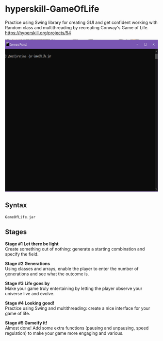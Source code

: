 # hyperskill-GameOfLife
Practice using Swing library for creating GUI and get confident working with Random class and multithreading by recreating Conway's Game of Life.  
https://hyperskill.org/projects/54

<img src="https://github.com/drtierney/hyperskill-GameOfLife/blob/main/GameOfLife.gif" width="800" height="500" />

## Syntax

```
GameOfLife.jar
```

## Stages
**Stage #1 Let there be light**  
Create something out of nothing: generate a starting combination and specify the field. 

**Stage #2 Generations**  
Using classes and arrays, enable the player to enter the number of generations and see what the outcome is.

**Stage #3 Life goes by**  
Make your game truly entertaining by letting the player observe your universe live and evolve. 

**Stage #4 Looking good!**  
Practice using Swing and multithreading: create a nice interface for your game of life.

**Stage #5 Gameify it!**  
Almost done! Add some extra functions (pausing and unpausing, speed regulation) to make your game more engaging and various. 
